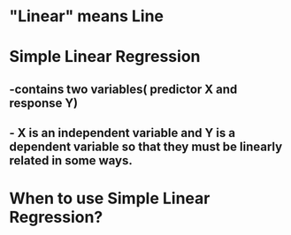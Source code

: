 # "Linear" means Line
# Simple Linear Regression
## -contains two variables( predictor X and response Y) 
## - X is an independent variable and Y is a dependent variable so that they must be linearly related in some ways.<br>

# When to use Simple Linear Regression?<br>





